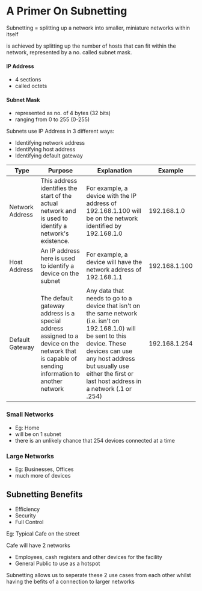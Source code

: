 # A Primer On Subnetting

Subnetting = splitting up a network into smaller, miniature networks within itself

is achieved by splitting up the number of hosts that can fit within the network, represented by a no. called subnet mask.

#### IP Address 
- 4 sections
- called octets

#### Subnet Mask
- represented as no. of 4 bytes (32 bits)
- ranging from 0 to 255 (0-255)

Subnets use IP Address in 3 different ways:
- Identifying network address
- Identifying host address
- Identifying default gateway

| **Type**        	| **Purpose**                                                                                                                                    	| **Explanation**                                                                                                                                                                                                                                      	| **Example**   	|
|-----------------	|------------------------------------------------------------------------------------------------------------------------------------------------	|------------------------------------------------------------------------------------------------------------------------------------------------------------------------------------------------------------------------------------------------------	|---------------	|
| Network Address 	| This address identifies the start of the actual network and is used to identify a network's existence.                                         	| For example, a device with the IP address of 192.168.1.100 will be on the network identified by 192.168.1.0                                                                                                                                          	| 192.168.1.0   	|
| Host Address    	| An IP address here is used to identify a device on the subnet                                                                                  	| For example, a device will have the network address of 192.168.1.1                                                                                                                                                                                   	| 192.168.1.100 	|
| Default Gateway 	| The default gateway address is a special address assigned to a device on the network that is capable of sending information to another network 	| Any data that needs to go to a device that isn't on the same network (i.e. isn't on 192.168.1.0) will be sent to this device. These devices can use any host address but usually use either the first or last host address in a network (.1 or .254) 	| 192.168.1.254 	|

### Small Networks
- Eg: Home
- will be on 1 subnet
- there is an unlikely chance that 254 devices connected at a time

### Large Networks
- Eg: Businesses, Offices
- much more of devices

## Subnetting Benefits
- Efficiency
- Security
- Full Control

Eg: Typical Cafe on the street

Cafe will have 2 networks
- Employees, cash registers and other devices for the facility
- General Public to use as a hotspot

Subnetting allows us to seperate these 2 use cases from each other whilst having the befits of a connection to larger networks


